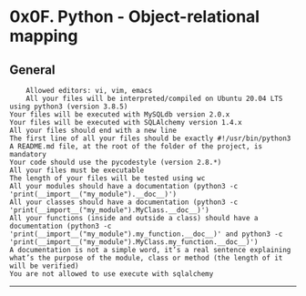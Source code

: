 0x0F. Python - Object-relational mapping
======================================================================
General
-------------------------------------------------------------------------------------------------------
        Allowed editors: vi, vim, emacs
        All your files will be interpreted/compiled on Ubuntu 20.04 LTS using python3 (version 3.8.5)
	Your files will be executed with MySQLdb version 2.0.x
	Your files will be executed with SQLAlchemy version 1.4.x
	All your files should end with a new line
	The first line of all your files should be exactly #!/usr/bin/python3
	A README.md file, at the root of the folder of the project, is mandatory
	Your code should use the pycodestyle (version 2.8.*)
	All your files must be executable
	The length of your files will be tested using wc
	All your modules should have a documentation (python3 -c 'print(__import__("my_module").__doc__)')
	All your classes should have a documentation (python3 -c 'print(__import__("my_module").MyClass.__doc__)')
	All your functions (inside and outside a class) should have a documentation (python3 -c 'print(__import__("my_module").my_function.__doc__)' and python3 -c 'print(__import__("my_module").MyClass.my_function.__doc__)')
	A documentation is not a simple word, it’s a real sentence explaining what’s the purpose of the module, class or method (the length of it will be verified)
	You are not allowed to use execute with sqlalchemy
--------------------------------------------------------------------------------------------------------------------------------------------------------------------

